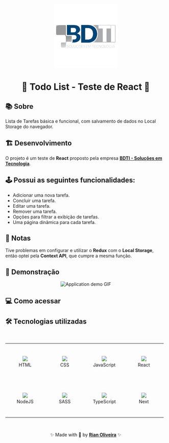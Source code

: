 <div align="center">
  <img src=".github/logo.png" alt="BDTI logo" />
  <br>
  <h1>🚀 Todo List - Teste de React 🚀</h1>
</div>

## 📚 Sobre

Lista de Tarefas básica e funcional, com salvamento de dados no Local Storage do navegador.

## 🏗️ Desenvolvimento

O projeto é um teste de **React** proposto pela empresa **[BDTI - Soluções em Tecnologia](https://www.linkedin.com/company/bdti-consultoria-e-solucoes-em-tecnologia/about/)**.

## 🕹️ Possui as seguintes funcionalidades:

- Adicionar uma nova tarefa.
- Concluir uma tarefa.
- Editar uma tarefa.
- Remover uma tarefa.
- Opções para filtrar a exibição de tarefas.
- Uma página dinâmica para cada tarefa.

## 📝 Notas

Tive problemas em configurar e utilizar o **Redux** com o **Local Storage**, então optei pela **Context API**, que cumpre a mesma função.

## 🔎 Demonstração

<div align="center">
  <img src=".github/demo.gif" alt="Application demo GIF">
</div>

## 💻 Como acessar

<!-- Onde a sua aplicação está hospedada? -->

## 🛠️ Tecnologias utilizadas

<br>

<table align="center">
  <tbody>
    <tr>
      <td align="center" width="110" height="110">
        <img src="https://skillicons.dev/icons?i=html" />
        <br>
        <span>HTML</span>
      </td>
      <td align="center" width="110" height="110">
        <img src="https://skillicons.dev/icons?i=css" />
        <br>
        <span>CSS</span>
      </td>
      <td align="center" width="110" height="110">
        <img src="https://skillicons.dev/icons?i=js" />
        <br>
        <span>JavaScript</span>
      </td>
      <td align="center" width="110" height="110">
        <img src="https://skillicons.dev/icons?i=react" />
        <br>
        <span>React</span>
      </td>
    </tr>
    <tr>
     <td align="center" width="110" height="110">
        <img src="https://skillicons.dev/icons?i=nodejs" />
        <br>
        <span>NodeJS</span>
      </td>
      <td align="center" width="110" height="110">
        <img src="https://skillicons.dev/icons?i=sass" />
        <br>
        <span>SASS</span>
      </td>
      <td align="center" width="110" height="110">
        <img src="https://skillicons.dev/icons?i=ts" />
        <br>
        <span>TypeScript</span>
      </td>
      <td align="center" width="110" height="110">
        <img src="https://skillicons.dev/icons?i=next" />
        <br>
        <span>Next</span>
      </td>
    </tr>
  </tbody>
</table>

<br>

<p align="center">✨ Made with 💙 by <a href="https://github.com/riandeoliveira"><strong>Rian Oliveira</strong></a> ✨</p>
